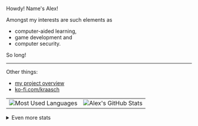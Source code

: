 
Howdy! Name's Alex!

Amongst my interests are such elements as

  - computer-aided learning,
  - game development and
  - computer security.


So long!

---

Other things:

  - [my project overview](./info/overview.md)
  - [ko-fi.com/kraasch](https://ko-fi.com/kraasch)

<table>
  <tr>
    <td>
      <img src="https://github-readme-stats.vercel.app/api/top-langs/?username=kraasch&layout=compact&hide_border=true&theme=transparent&text_color=38bdae&langs_count=12&cache_seconds=86400" alt="Most Used Languages" />
    </td>
    <td>
      <img src="https://github-readme-stats.vercel.app/api?username=kraasch&custom_title=Alexes%20GitHub%20Stats&show_icons=true&hide_border=true&theme=transparent&text_color=38bdae&cache_seconds=86400" alt="Alex's GitHub Stats" />
    </td>
  </tr>
</table>

<details>
  <summary>Even more stats</summary>
  <br />
  More <a href="https://github-profile-summary-cards.vercel.app/demo.html">Github stats</a>.
 
  <img src="http://github-profile-summary-cards.vercel.app/api/cards/profile-details?username=kraasch&theme=aura" alt="general" width="600"/>
 
  <img src="http://github-profile-summary-cards.vercel.app/api/cards/repos-per-language?username=kraasch&theme=aura" alt="languages by repo" width="299"/><img src="http://github-profile-summary-cards.vercel.app/api/cards/most-commit-language?username=kraasch&theme=aura" alt="languages by commit" width="299"/>
 
  <img src="http://github-profile-summary-cards.vercel.app/api/cards/stats?username=kraasch&theme=aura" alt="stats" width="299"/><img src="http://github-profile-summary-cards.vercel.app/api/cards/productive-time?username=kraasch&theme=aura&utcOffset=8" alt="commits" width="299"/>
</details>

